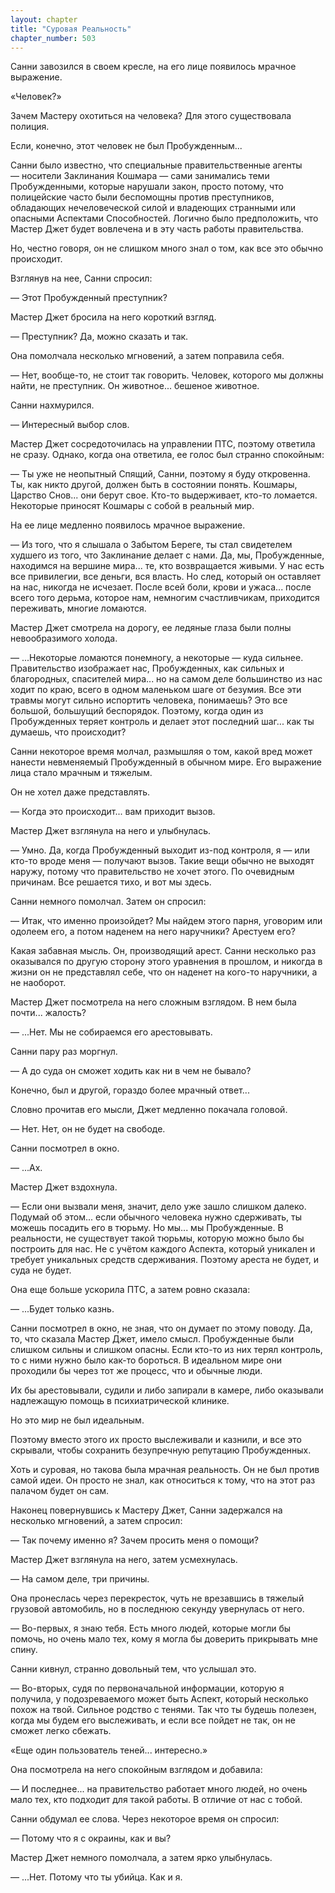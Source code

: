 ```yaml
---
layout: chapter
title: "Суровая Реальность"
chapter_number: 503
---
```


Санни завозился в своем кресле, на его лице появилось мрачное выражение.

«Человек?»

Зачем Мастеру охотиться на человека? Для этого существовала полиция.

Если, конечно, этот человек не был Пробужденным...

Санни было известно, что специальные правительственные агенты — носители Заклинания Кошмара — сами занимались теми Пробужденными, которые нарушали закон, просто потому, что полицейские часто были беспомощны против преступников, обладающих нечеловеческой силой и владеющих странными или опасными Аспектами Способностей. Логично было предположить, что Мастер Джет будет вовлечена и в эту часть работы правительства.

Но, честно говоря, он не слишком много знал о том, как все это обычно происходит.

Взглянув на нее, Санни спросил:

— Этот Пробужденный преступник?

Мастер Джет бросила на него короткий взгляд.

— Преступник? Да, можно сказать и так.

Она помолчала несколько мгновений, а затем поправила себя.

— Нет, вообще-то, не стоит так говорить. Человек, которого мы должны найти, не преступник. Он животное... бешеное животное.

Санни нахмурился.

— Интересный выбор слов.

Мастер Джет сосредоточилась на управлении ПТС, поэтому ответила не сразу. Однако, когда она ответила, ее голос был странно спокойным:

— Ты уже не неопытный Спящий, Санни, поэтому я буду откровенна. Ты, как никто другой, должен быть в состоянии понять. Кошмары, Царство Снов... они берут свое. Кто-то выдерживает, кто-то ломается. Некоторые приносят Кошмары с собой в реальный мир.

На ее лице медленно появилось мрачное выражение.

— Из того, что я слышала о Забытом Береге, ты стал свидетелем худшего из того, что Заклинание делает с нами. Да, мы, Пробужденные, находимся на вершине мира... те, кто возвращается живыми. У нас есть все привилегии, все деньги, вся власть. Но след, который он оставляет на нас, никогда не исчезает. После всей боли, крови и ужаса... после всего того дерьма, которое нам, немногим счастливчикам, приходится переживать, многие ломаются.

Мастер Джет смотрела на дорогу, ее ледяные глаза были полны невообразимого холода.

— ...Некоторые ломаются понемногу, а некоторые — куда сильнее. Правительство изображает нас, Пробужденных, как сильных и благородных, спасителей мира... но на самом деле большинство из нас ходит по краю, всего в одном маленьком шаге от безумия. Все эти травмы могут сильно испортить человека, понимаешь? Это все большой, большущий беспорядок. Поэтому, когда один из Пробужденных теряет контроль и делает этот последний шаг... как ты думаешь, что происходит?

Санни некоторое время молчал, размышляя о том, какой вред может нанести невменяемый Пробужденный в обычном мире. Его выражение лица стало мрачным и тяжелым.

Он не хотел даже представлять.

— Когда это происходит... вам приходит вызов.

Мастер Джет взглянула на него и улыбнулась.

— Умно. Да, когда Пробужденный выходит из-под контроля, я — или кто-то вроде меня — получают вызов. Такие вещи обычно не выходят наружу, потому что правительство не хочет этого. По очевидным причинам. Все решается тихо, и вот мы здесь.

Санни немного помолчал. Затем он спросил:

— Итак, что именно произойдет? Мы найдем этого парня, уговорим или одолеем его, а потом наденем на него наручники? Арестуем его?

Какая забавная мысль. Он, производящий арест. Санни несколько раз оказывался по другую сторону этого уравнения в прошлом, и никогда в жизни он не представлял себе, что он наденет на кого-то наручники, а не наоборот.

Мастер Джет посмотрела на него сложным взглядом. В нем была почти... жалость?

— ...Нет. Мы не собираемся его арестовывать.

Санни пару раз моргнул.

— А до суда он сможет ходить как ни в чем не бывало?

Конечно, был и другой, гораздо более мрачный ответ...

Словно прочитав его мысли, Джет медленно покачала головой.

— Нет. Нет, он не будет на свободе.

Санни посмотрел в окно.

— ...Ах.

Мастер Джет вздохнула.

— Если они вызвали меня, значит, дело уже зашло слишком далеко. Подумай об этом... если обычного человека нужно сдерживать, ты можешь посадить его в тюрьму. Но мы... мы Пробужденные. В реальности, не существует такой тюрьмы, которую можно было бы построить для нас. Не с учётом каждого Аспекта, который уникален и требует уникальных средств сдерживания. Поэтому ареста не будет, и суда не будет.

Она еще больше ускорила ПТС, а затем ровно сказала:

— ...Будет только казнь.

Санни посмотрел в окно, не зная, что он думает по этому поводу. Да, то, что сказала Мастер Джет, имело смысл. Пробужденные были слишком сильны и слишком опасны. Если кто-то из них терял контроль, то с ними нужно было как-то бороться. В идеальном мире они проходили бы через тот же процесс, что и обычные люди.

Их бы арестовывали, судили и либо запирали в камере, либо оказывали надлежащую помощь в психиатрической клинике.

Но это мир не был идеальным.

Поэтому вместо этого их просто выслеживали и казнили, и все это скрывали, чтобы сохранить безупречную репутацию Пробужденных.

Хоть и суровая, но такова была мрачная реальность. Он не был против самой идеи. Он просто не знал, как относиться к тому, что на этот раз палачом будет он сам.

Наконец повернувшись к Мастеру Джет, Санни задержался на несколько мгновений, а затем спросил:

— Так почему именно я? Зачем просить меня о помощи?

Мастер Джет взглянула на него, затем усмехнулась.

— На самом деле, три причины.

Она пронеслась через перекресток, чуть не врезавшись в тяжелый грузовой автомобиль, но в последнюю секунду увернулась от него.

— Во-первых, я знаю тебя. Есть много людей, которые могли бы помочь, но очень мало тех, кому я могла бы доверить прикрывать мне спину.

Санни кивнул, странно довольный тем, что услышал это.

— Во-вторых, судя по первоначальной информации, которую я получила, у подозреваемого может быть Аспект, который несколько похож на твой. Сильное родство с тенями. Так что ты будешь полезен, когда мы будем его выслеживать, и если все пойдет не так, он не сможет легко сбежать.

«Еще один пользователь теней... интересно.»

Она посмотрела на него спокойным взглядом и добавила:

— И последнее... на правительство работает много людей, но очень мало тех, кто подходит для такой работы. В отличие от нас с тобой.

Санни обдумал ее слова. Через некоторое время он спросил:

— Потому что я с окраины, как и вы?

Мастер Джет немного помолчала, а затем ярко улыбнулась.

— ...Нет. Потому что ты убийца. Как и я.